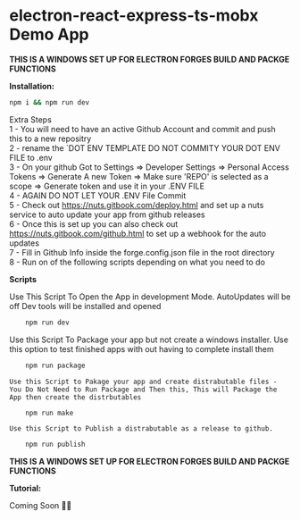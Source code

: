 # electron-react-express-ts-mobx Demo App  
**THIS IS A WINDOWS SET UP FOR ELECTRON FORGES BUILD AND PACKGE FUNCTIONS**  
  
  
**Installation:**  
  
```sh  
npm i && npm run dev  
```  
  
Extra Steps    
  1 - You will need to have an active Github Account and commit and push this to a new repositry  
  2 - rename the `DOT ENV TEMPLATE DO NOT COMMITY YOUR DOT ENV FILE to .env  
  3 - On your github Got to Settings => Developer Settings => Personal Access Tokens => Generate A new Token => Make sure 'REPO' is selected as a scope => Generate token and use it in your .ENV FILE  
  4 - AGAIN DO NOT LET YOUR .ENV File Commit  
  5 - Check out https://nuts.gitbook.com/deploy.html and set up a nuts service to auto update your app from github releases  
  6 - Once this is set up you can also check out https://nuts.gitbook.com/github.html to set up a webhook for the auto updates  
  7 - Fill in Github Info inside the forge.config.json file in the root directory  
  8 - Run on of the following scripts depending on what you need to do  
  
**Scripts**  

Use This Script To Open the App in development Mode. AutoUpdates will be off Dev tools will be installed and opened  
```sh  
    npm run dev
```  
Use this Script To Package your app but not create a windows installer. Use this option to test finished apps with out having to complete install them  
```sh  
    npm run package 
```  
    Use this Script to Pakage your app and create distrabutable files - You Do Not Need to Run Package and Then this, This will Package the App then create the distrbutables  
```sh  
    npm run make
```  
    Use this Script to Publish a distrabutable as a release to github.  
```sh  
    npm run publish
```  
  
**THIS IS A WINDOWS SET UP FOR ELECTRON FORGES BUILD AND PACKGE FUNCTIONS**  
  
**Tutorial:**  
  
Coming Soon 👩‍💻  
